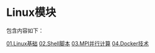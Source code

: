 # Linux模块

包含内容如下：

[01.Linux基础](./01.Linux基础)
[02.Shell脚本](./02.Shell)
[03.MPI并行计算](./03.MPI并行计算)
[04.Docker技术](./04.Docker)